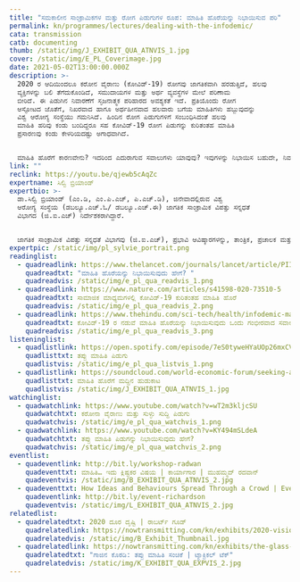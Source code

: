 ```yaml
---
title: "ಸಮಕಾಲೀನ ಸಾಂಕ್ರಾಮಿಕಗಳ ಮತ್ತು ರೋಗ ಪಿಡುಗುಗಳ ರೂಪ: ಮಾಹಿತಿ ಹೊರೆಯನ್ನು ನಿಭಾಯಿಸುವ ಪರಿ"
permalink: kn/programmes/lectures/dealing-with-the-infodemic/
cata: transmission
catb: documenting
thumb: /static/img/J_EXHIBIT_QUA_ATNVIS_1.jpg
cover: /static/img/E_PL_Coverimage.jpg
date: 2021-05-02T13:00:00.000Z
description: >-
  2020 ರ ಆದಿಯಿಂದಲೂ ಕರೋನ ವೈರಾಣು (ಕೋವಿಡ್-19‌) ರೋಗವು ಜಾಗತಿಕವಾಗಿ ಹರಡುತ್ತಿದೆ, ಹಲವು
  ವ್ಯಕ್ತಿಗಳನ್ನು ಬಲಿ ತೆಗೆದುಕೊಂಡಿದೆ, ಸಮುದಾಯಗಳ ಮತ್ತು ಅರ್ಥ ವ್ಯವಸ್ಥೆಗಳ ಮೇಲೆ ಪರಿಣಾಮ
  ಬೀರಿದೆ. ಈ ಪಿಡುಗಿನ ನಿವಾರಣೆಗೆ ಸೃಜನಾತ್ಮಕ ಪರಿಹಾರದ ಅವಶ್ಯಕತೆ ಇದೆ. ಪ್ರತಿಯೊಂದು ರೋಗ
  ಆಸ್ಫೋಟದ ಜೊತೆಗೆ, ನಿಖರವಾದ ಹಾಗೂ ಅರ್ಥಹೀನವಾದ ಹಲವಾರು ಬಗೆಯ ಮಾಹಿತಿಗಳು ಹಬ್ಬುವುದನ್ನು
  ವಿಶ್ವ ಆರೋಗ್ಯ ಸಂಸ್ಥೆಯು ಗಮನಿಸಿದೆ. ಹಿಂದಿನ ರೋಗ ಪಿಡುಗುಗಳಿಗೆ ಸಂಬಂಧಿಸಿದಂತೆ ಹಲವು
  ಮಾಹಿತಿ ಹರಿವು ಕಂಡು ಬಂದಿದ್ದರೂ ಸಹ ಕೋವಿಡ್-19‌ ರೋಗ ಪಿಡುಗನ್ನು ಕುರಿತಂತಹ ಮಾಹಿತಿ
  ಪ್ರಸಾರಣವು ಕಂಡು ಕೇಳರಿಯದಷ್ಟು ಅಗಾಧವಾಗಿದೆ. 


  ಮಾಹಿತಿ ಹೊರೆಗೆ ಕಾರಣವೇನು? ಇದರಿಂದ ಎದುರಾಗುವ ಸವಾಲುಗಳು ಯಾವುವು? ಇವುಗಳನ್ನು ನಿಭಾಯಿಸ ಬಹುದೇ, ನಿವಾರಿಸ ಬಹುದೇ? ಮಾಹಿತಿ ಹರಿವು ಪಿಡುಗನ್ನು ನಿರ್ವಹಿಸಲು ಹೊಸ ತಂತ್ರಜ್ಞಾನವನ್ನು ಹೇಗೆ ಬಳಸಬೇಕು? ಈ ಭಾಷಣದಲ್ಲಿ, ಇಂತಹ ಹಲವಾರು ಪ್ರಶ್ನೆಗಳನ್ನು ಚರ್ಚಿಸಲಾಗುವುದು.
link: ""
reclink: https://youtu.be/qjewb5cAqZc
expertname: ಸಿಲ್ವಿ ಬ್ರಿಯಾಂಡ್‌
expertbio: >-
  ಡಾ.ಸಿಲ್ವಿ ಬ್ರಿಯಾಂಡ್‌ (ಎಂ.ಡಿ, ಎಂ.ಪಿ.ಎಚ್‌, ಪಿ.ಎಚ್.ಡಿ), ಜಿನೇವಾದಲ್ಲಿರುವ ವಿಶ್ವ
  ಆರೋಗ್ಯ ಸಂಸ್ಥೆಯ (ಡಬಲ್ಯೂ.ಎಚ್.ಓ/ ಡಬಲ್ಯೂ.ಎಚ್.ಈ) ಜಾಗತಿಕ ಸಾಂಕ್ರಾಮಿಕ ವಿಪತ್ತು ಸನ್ನಧತೆ
  ವಿಭಾಗದ (ಜಿ.ಐ.ಎಚ್)‌ ನಿರ್ದೇಶಕರಾಗಿದ್ದಾರೆ.


  ಜಾಗತಿಕ ಸಾಂಕ್ರಾಮಿಕ ವಿಪತ್ತು ಸನ್ನಧತೆ ವಿಭಾಗವು (ಜಿ.ಐ.ಎಚ್)‌, ಪ್ರಭಾವಿ ಆವಿಷ್ಕಾರಗಳನ್ನು, ತಾಂತ್ರಿಕ, ಪ್ರಚಾಲಕ ಮತ್ತು ಕ್ರಮಬದ್ಧ ಸಹಭಾಗಿತ್ವವನ್ನು ಒಟ್ಟುಗೂಡಿಸಿ, ಸಾಕ್ಷಿ ಆಧಾರಿತ ಚಟುವಟಿಕೆಗಳನ್ನು ಅಳವಡಿಸಿಕೊಂಡು, ಪ್ರಸಕ್ತ ಇರುವಂತಹ ಹಾಗೂ ಮುಂದೆ ಸಂಭವಿಸ ಬಹುದಾದ ಸಾಂಕ್ರಾಮಿಕ ರೋಗಗಳ ನಿವಾರಣೆಗೆ ಜಾಗತಿಕ ಪ್ರಯತ್ನಗಳನ್ನು ರೂಪಿಸುವಲ್ಲಿ ಸಕ್ರಿಯವಾಗಿದೆ.
expertpic: /static/img/pl_sylvie_portrait.png
readinglist:
  - quadreadlink: https://www.thelancet.com/journals/lancet/article/PIIS0140-6736(20)30461-X/fulltext
    quadreadtxt: "ಮಾಹಿತಿ ಹೊರೆಯನ್ನು ನಿಭಾಯಿಸುವುದು ಹೇಗೆ? "
    quadreadvis: /static/img/e_pl_qua_readvis_1.png
  - quadreadlink: https://www.nature.com/articles/s41598-020-73510-5
    quadreadtxt: ಸಾಮಾಜಿಕ ಮಾಧ್ಯಮಗಳಲ್ಲಿ ಕೋವಿಡ್-19‌ ಕುರಿತಂತಹ ಮಾಹಿತಿ ಹೊರೆ
    quadreadvis: /static/img/e_pl_qua_readvis_2.png
  - quadreadlink: https://www.thehindu.com/sci-tech/health/infodemic-management-a-serious-challenge-during-covid-19-soumya-swaminathan/article32911994.ece
    quadreadtxt: ಕೋವಿಡ್-19‌ ರ ನಡುವೆ ಮಾಹಿತಿ ಹೊರೆಯನ್ನು ನಿಭಾಯಿಸುವುದು ಒಂದು ಗಂಭೀರವಾದ ಸವಾಲಾಗಿದೆ
    quadreadvis: /static/img/e_pl_qua_readvis_3.png
listeninglist:
  - quadlistlink: https://open.spotify.com/episode/7eS0tyweHYaUOp26mxCVIL?si=urw8qoNwRZyM6udXVvR8DA
    quadlisttxt: ತಪ್ಪು ಮಾಹಿತಿ ಪಿಡುಗು
    quadlistvis: /static/img/e_pl_qua_listvis_1.png
  - quadlistlink: https://soundcloud.com/world-economic-forum/seeking-a-cure-for-the
    quadlisttxt: ಮಾಹಿತಿ ಹೊರೆಗೆ ಮದ್ದಿನ ಹುಡುಕಾಟ
    quadlistvis: /static/img/J_EXHIBIT_QUA_ATNVIS_1.jpg
watchinglist:
  - quadwatchlink: https://www.youtube.com/watch?v=wT2m3kljcSU
    quadwatchtxt: ಕರೋನಾ ವೈರಾಣು ಮತ್ತು ಸುಳ್ಳು ಸುದ್ದಿ ಪಿಡುಗು
    quadwatchvis: /static/img/e_pl_qua_watchvis_1.png
  - quadwatchlink: https://www.youtube.com/watch?v=KY494mSLdeA
    quadwatchtxt: ತಪ್ಪು ಮಾಹಿತಿ ಪಿಡುಗನ್ನು ನಿಭಾಯಿಸುವುದು ಹೇಗೆ?
    quadwatchvis: /static/img/e_pl_qua_watchvis_2.png
eventlist:
  - quadeventlink: http://bit.ly/workshop-radwan
    quadeventtxt: ಮಾಹಿತಿ… ಇದು ಕ್ಲಿಷ್ಟಕರ ವಿಷಯ | ಕಾರ್ಯಾಗಾರ | ಮುಹಮ್ಮದ್‌ ರದವಾನ್‌
    quadeventvis: /static/img/B_EXHIBIT_QUA_ATNVIS_2.jpg
  - quadeventtxt: How Ideas and Behaviours Spread Through a Crowd | Event
    quadeventlink: http://bit.ly/event-richardson
    quadeventvis: /static/img/L_EXHIBIT_QUA_ATNVIS_2.jpg
relatedlist:
  - quadrelatedtxt: 2020 ದೂರ ದೃಷ್ಟಿ | ರಾಬರ್ಟ್‌ ಗೂಡ್‌
    quadrelatedlink: https://nowtransmitting.com/kn/exhibits/2020-vision/
    quadrelatedvis: /static/img/B_Exhibit_Thumbnail.jpg
  - quadrelatedlink: https://nowtransmitting.com/kn/exhibits/the-glass-room/
    quadrelatedtxt: "ಗಾಜಿನ ಕೊಠಡಿ: ತಪ್ಪು ಮಾಹಿತಿ ಸಂಚಿಕೆ | ಟ್ಯಾಕ್ಟಿಕಲ್‌ ಟೆಕ್"
    quadrelatedvis: /static/img/K_EXHIBIT_QUA_EXPVIS_2.jpg
---
```

